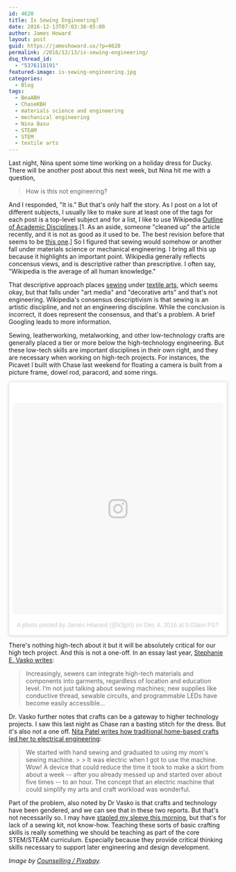 ```yaml
---
id: 4620
title: Is Sewing Engineering?
date: 2016-12-13T07:03:38-05:00
author: James Howard
layout: post
guid: https://jameshoward.us/?p=4620
permalink: /2016/12/13/is-sewing-engineering/
dsq_thread_id:
  - "5376118191"
featured-image: is-sewing-engineering.jpg
categories:
  - Blog
tags:
  - BeaABH
  - ChaseKBH
  - materials science and engineering
  - mechanical engineering
  - Nina Basu
  - STEAM
  - STEM
  - textile arts
---
```

Last night, Nina spent some time working on a holiday dress for
Ducky.  There will be another post about this next week, but Nina
hit me with a question,

> How is this not engineering?

And I responded, "It is."  But that's only half the story.  As I
post on a lot of different subjects, I usually like to make sure
at least one of the tags for each post is a top-level subject and
for a list, I like to use Wikipedia [Outline of Academic
Disciplines](https://en.wikipedia.org/wiki/Outline_of_academic_disciplines).[1.
As an aside, someone "cleaned up" the article recently, and it is
not as good as it used to be.  The best revision before that seems
to be [this
one](https://en.wikipedia.org/w/index.php?title=Outline_of_academic_disciplines&oldid=741325045).]
So I figured that sewing would somehow or another fall under materials
science or mechanical engineering.  I bring all this up because it
highlights an important point.  Wikipedia generally reflects concensus
views, and is descriptive rather than prescriptive.  I often say,
"Wikipedia is the average of all human knowledge."

That descriptive approach places
[sewing](https://en.wikipedia.org/wiki/Sewing) under [textile
arts](https://en.wikipedia.org/wiki/Textile_arts), which seems okay,
but that falls under "art media" and "decorative arts" and that's
not engineering.  Wikipedia's consensus descriptivism is that sewing
is an artistic discipline, and not an engineering discipline.  While
the conclusion is incorrect, it does represent the consensus, and
that's a problem.  A brief Googling leads to more information.

Sewing, leatherworking, metalworking, and other low-technology
crafts are generally placed a tier or more below the high-technology
engineering.  But these low-tech skills are important disciplines
in their own right, and they are necessary when working on high-tech
projects.  For instances, the Picavet I built with Chase last weekend
for floating a camera is built from a picture frame, dowel rod,
paracord, and some rings.

<blockquote class="instagram-media" data-instgrm-version="7" style="
background:#FFF; border:0; border-radius:3px; box-shadow:0 0 1px 0
rgba(0,0,0,0.5),0 1px 10px 0 rgba(0,0,0,0.15); margin: 1px;
max-width:658px; padding:0; width:99.375%; width:-webkit-calc(100%
- 2px); width:calc(100% - 2px);"><div style="padding:8px;"> <div
style=" background:#F8F8F8; line-height:0; margin-top:40px;
padding:50.0% 0; text-align:center; width:100%;"> <div style="
background:url(data:image/png;base64,iVBORw0KGgoAAAANSUhEUgAAACwAAAAsCAMAAAApWqozAAAABGdBTUEAALGPC/xhBQAAAAFzUkdCAK7OHOkAAAAMUExURczMzPf399fX1+bm5mzY9AMAAADiSURBVDjLvZXbEsMgCES5/P8/t9FuRVCRmU73JWlzosgSIIZURCjo/ad+EQJJB4Hv8BFt+IDpQoCx1wjOSBFhh2XssxEIYn3ulI/6MNReE07UIWJEv8UEOWDS88LY97kqyTliJKKtuYBbruAyVh5wOHiXmpi5we58Ek028czwyuQdLKPG1Bkb4NnM+VeAnfHqn1k4+GPT6uGQcvu2h2OVuIf/gWUFyy8OWEpdyZSa3aVCqpVoVvzZZ2VTnn2wU8qzVjDDetO90GSy9mVLqtgYSy231MxrY6I2gGqjrTY0L8fxCxfCBbhWrsYYAAAAAElFTkSuQmCC);
display:block; height:44px; margin:0 auto -44px; position:relative;
top:-22px; width:44px;"></div></div><p style=" color:#c9c8cd;
font-family:Arial,sans-serif; font-size:14px; line-height:17px;
margin-bottom:0; margin-top:8px; overflow:hidden; padding:8px 0
7px; text-align:center; text-overflow:ellipsis; white-space:nowrap;"><a
href="https://www.instagram.com/p/BNmKG6LFNL3/" style=" color:#c9c8cd;
font-family:Arial,sans-serif; font-size:14px; font-style:normal;
font-weight:normal; line-height:17px; text-decoration:none;"
target="_blank">A photo posted by James Howard (@k3jph)</a> on <time
style=" font-family:Arial,sans-serif; font-size:14px; line-height:17px;"
datetime="2016-12-04T13:03:50+00:00">Dec 4, 2016 at 5:03am
PST</time></p></div></blockquote> <script async defer
src="//platform.instagram.com/en_US/embeds.js"></script>

There's nothing high-tech about it but it will be absolutely critical
for our high tech project.  And this is not a one-off.  In an essay
last year, [Stephanie E. Vasko
writes](http://www.slate.com/articles/technology/future_tense/2015/06/stem_classes_should_include_lessons_about_low_tech_crafts_like_sewing.html):

> Increasingly, sewers can integrate high-tech materials and
components into garments, regardless of location and education
level. I’m not just talking about sewing machines; new supplies
like conductive thread, sewable circuits, and programmable LEDs
have become easily accessible...

Dr. Vasko further notes that crafts can be a gateway to higher
technology projects.  I saw this last night as Chase ran a basting
stitch for the dress.  But it's also not a one off.  [Nita Patel
writes how traditional home-based crafts led her to electrical
engineering](https://www.ecnmag.com/blog/2016/04/i-became-engineer-because-sewing-machine):

> We started with hand sewing and graduated to using my mom's sewing
machine.  > > It was electric when I got to use the machine. Wow!
A device that could reduce the time it took to make a skirt from
about a week -- after you already messed up and started over about
five times -- to an hour. The concept that an electric machine that
could simplify my arts and craft workload was wonderful.

Part of the problem, also noted by Dr Vasko is that crafts and
technology have been gendered, and we can see that in these two
reports.  But that's not necessarily so.  I may have [stapled my
sleeve this morning](https://www.instagram.com/p/BN6xDf_lboH/), but
that's for lack of a sewing kit, not know-how.  Teaching these sorts
of basic crafting skills is really something we should be teaching
as part of the core STEM/STEAM curriculum.  Especially because they
provide critical thinking skills necessary to support later engineering
and design development.

_Image by [Counselling /
Pixabay](https://pixabay.com/en/sewing-machine-foot-yarn-sew-1375795/)._
